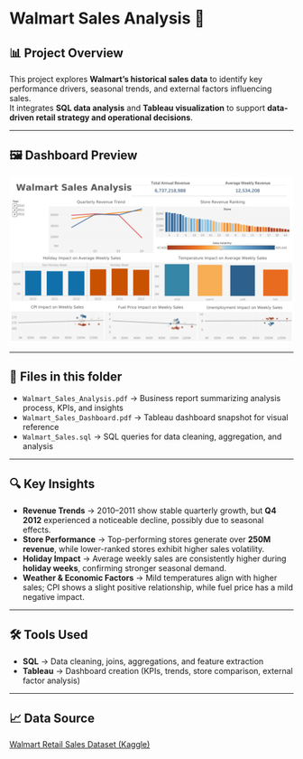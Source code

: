 # Walmart Sales Analysis 🛒

## 📊 Project Overview  
This project explores **Walmart’s historical sales data** to identify key performance drivers, seasonal trends, and external factors influencing sales.  
It integrates **SQL data analysis** and **Tableau visualization** to support **data-driven retail strategy and operational decisions**.

---

## 🖼️ Dashboard Preview  
![Dashboard Preview](https://raw.githubusercontent.com/Vincentchien1995/Data-Business-Analysis-Portfolio/main/SQL_Tableau_Projects/Walmart_Sales_Analysis/Walmart_Sales_Dashboard.png)

---

## 📂 Files in this folder  
- `Walmart_Sales_Analysis.pdf` → Business report summarizing analysis process, KPIs, and insights  
- `Walmart_Sales_Dashboard.pdf` → Tableau dashboard snapshot for visual reference  
- `Walmart_Sales.sql` → SQL queries for data cleaning, aggregation, and analysis  

---

## 🔍 Key Insights  
- **Revenue Trends** → 2010–2011 show stable quarterly growth, but **Q4 2012** experienced a noticeable decline, possibly due to seasonal effects.  
- **Store Performance** → Top-performing stores generate over **250M revenue**, while lower-ranked stores exhibit higher sales volatility.  
- **Holiday Impact** → Average weekly sales are consistently higher during **holiday weeks**, confirming stronger seasonal demand.  
- **Weather & Economic Factors** → Mild temperatures align with higher sales; CPI shows a slight positive relationship, while fuel price has a mild negative impact.  

---

## 🛠 Tools Used  
- **SQL** → Data cleaning, joins, aggregations, and feature extraction  
- **Tableau** → Dashboard creation (KPIs, trends, store comparison, external factor analysis)  

---

## 📈 Data Source  
<a href="https://www.kaggle.com/datasets/yasserh/walmart-dataset" target="_blank">Walmart Retail Sales Dataset (Kaggle)</a>

